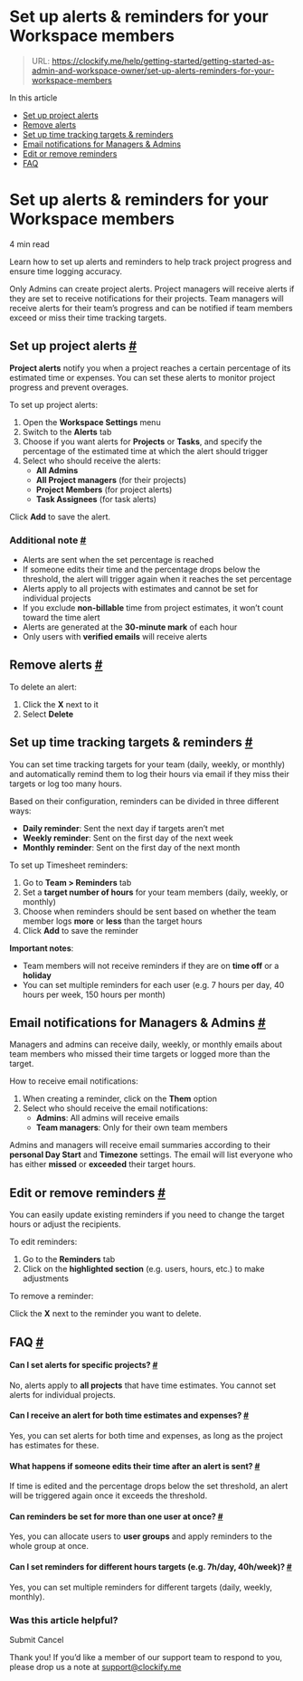 # Set up alerts & reminders for your Workspace members

> URL: https://clockify.me/help/getting-started/getting-started-as-admin-and-workspace-owner/set-up-alerts-reminders-for-your-workspace-members

In this article

* [Set up project alerts](#set-up-project-alerts)
* [Remove alerts](#remove-alerts)
* [Set up time tracking targets & reminders](#set-up-time-tracking-targets-&-reminders)
* [Email notifications for Managers & Admins](#email-notifications-for-managers-&-admins)
* [Edit or remove reminders](#edit-or-remove-reminders)
* [FAQ](#faq)

# Set up alerts & reminders for your Workspace members

4 min read

Learn how to set up alerts and reminders to help track project progress and ensure time logging accuracy.

Only Admins can create project alerts. Project managers will receive alerts if they are set to receive notifications for their projects. Team managers will receive alerts for their team’s progress and can be notified if team members exceed or miss their time tracking targets.

## Set up project alerts [#](#set-up-project-alerts)

**Project alerts** notify you when a project reaches a certain percentage of its estimated time or expenses. You can set these alerts to monitor project progress and prevent overages.

To set up project alerts:

1. Open the **Workspace Settings** menu
2. Switch to the **Alerts** tab
3. Choose if you want alerts for **Projects** or **Tasks**, and specify the percentage of the estimated time at which the alert should trigger
4. Select who should receive the alerts:
   * **All Admins**
   * **All Project managers** (for their projects)
   * **Project Members** (for project alerts)
   * **Task Assignees** (for task alerts)

Click **Add** to save the alert.

### Additional note [#](#additional-note)

* Alerts are sent when the set percentage is reached
* If someone edits their time and the percentage drops below the threshold, the alert will trigger again when it reaches the set percentage
* Alerts apply to all projects with estimates and cannot be set for individual projects
* If you exclude **non-billable** time from project estimates, it won’t count toward the time alert
* Alerts are generated at the **30-minute mark** of each hour
* Only users with **verified emails** will receive alerts

## Remove alerts [#](#remove-alerts)

To delete an alert:

1. Click the **X** next to it
2. Select **Delete**

## Set up time tracking targets & reminders [#](#set-up-time-tracking-targets-reminders)

You can set time tracking targets for your team (daily, weekly, or monthly) and automatically remind them to log their hours via email if they miss their targets or log too many hours.

Based on their configuration, reminders can be divided in three different ways:

* **Daily reminder**: Sent the next day if targets aren’t met
* **Weekly reminder**: Sent on the first day of the next week
* **Monthly reminder**: Sent on the first day of the next month

To set up Timesheet reminders:

1. Go to **Team > Reminders** tab
2. Set a **target number of hours** for your team members (daily, weekly, or monthly)
3. Choose when reminders should be sent based on whether the team member logs **more** or **less** than the target hours
4. Click **Add** to save the reminder

**Important notes**:

* Team members will not receive reminders if they are on **time off** or a **holiday**
* You can set multiple reminders for each user (e.g. 7 hours per day, 40 hours per week, 150 hours per month)

## Email notifications for Managers & Admins [#](#email-notifications-for-managers-admins)

Managers and admins can receive daily, weekly, or monthly emails about team members who missed their time targets or logged more than the target.

How to receive email notifications:

1. When creating a reminder, click on the **Them** option
2. Select who should receive the email notifications:
   * **Admins**: All admins will receive emails
   * **Team managers**: Only for their own team members

Admins and managers will receive email summaries according to their **personal Day Start** and **Timezone** settings. The email will list everyone who has either **missed** or **exceeded** their target hours.

## Edit or remove reminders [#](#edit-or-remove-reminders)

You can easily update existing reminders if you need to change the target hours or adjust the recipients.

To edit reminders:

1. Go to the **Reminders** tab
2. Click on the **highlighted section** (e.g. users, hours, etc.) to make adjustments

To remove a reminder:

Click the **X** next to the reminder you want to delete.

## FAQ [#](#faq)

#### Can I set alerts for specific projects? [#](#can-i-set-alerts-for-specific-projects)

No, alerts apply to **all projects** that have time estimates. You cannot set alerts for individual projects.

#### Can I receive an alert for both time estimates and expenses? [#](#can-i-receive-an-alert-for-both-time-estimates-and-expenses)

Yes, you can set alerts for both time and expenses, as long as the project has estimates for these.

#### What happens if someone edits their time after an alert is sent? [#](#what-happens-if-someone-edits-their-time-after-an-alert-is-sent)

If time is edited and the percentage drops below the set threshold, an alert will be triggered again once it exceeds the threshold.

#### Can reminders be set for more than one user at once? [#](#can-reminders-be-set-for-more-than-one-user-at-once)

Yes, you can allocate users to **user groups** and apply reminders to the whole group at once.

#### Can I set reminders for different hours targets (e.g. 7h/day, 40h/week)? [#](#can-i-set-reminders-for-different-hours-targets-e-g-7h-day-40h-week)

Yes, you can set multiple reminders for different targets (daily, weekly, monthly).

### Was this article helpful?

Submit
Cancel

Thank you! If you’d like a member of our support team to respond to you, please drop us a note at support@clockify.me